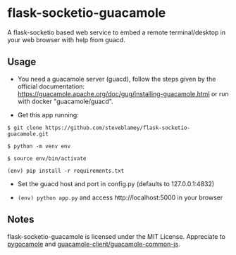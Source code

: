 # flask-socketio-guacamole

A flask-socketio based web service to embed a remote terminal/desktop in your web browser with help from guacd.

## Usage

- You need a guacamole server (guacd), follow the steps given by the official documentation: 
https://guacamole.apache.org/doc/gug/installing-guacamole.html or run with docker "guacamole/guacd".

- Get this app running:

```
$ git clone https://github.com/steveblamey/flask-socketio-guacamole.git

$ python -m venv env

$ source env/bin/activate

(env) pip install -r requirements.txt
```
 
- Set the guacd host and port in config.py (defaults to 127.0.0.1:4832)

- `(env) python app.py` and access http://localhost:5000 in your browser

## Notes

flask-socketio-guacamole is licensed under the MIT License.
Appreciate to [pygocamole](https://github.com/mohabusama/pyguacamole) and 
[guacamole-client/guacamole-common-js](https://github.com/apache/guacamole-client/tree/master/guacamole-common-js).
